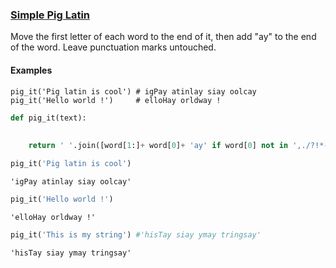 
### <a href=https://www.codewars.com/kata/520b9d2ad5c005041100000f/train/python>Simple Pig Latin</a>

Move the first letter of each word to the end of it, then add "ay" to the end of the word. Leave punctuation marks untouched.

#### Examples
```
pig_it('Pig latin is cool') # igPay atinlay siay oolcay
pig_it('Hello world !')     # elloHay orldway !
```


```python
def pig_it(text):
    
    
    return ' '.join([word[1:]+ word[0]+ 'ay' if word[0] not in ',./?!*-_' else word for word in text.split(' ')])
```


```python
pig_it('Pig latin is cool')
```




    'igPay atinlay siay oolcay'




```python
pig_it('Hello world !')
```




    'elloHay orldway !'




```python
pig_it('This is my string') #'hisTay siay ymay tringsay'
```




    'hisTay siay ymay tringsay'




```python

```
